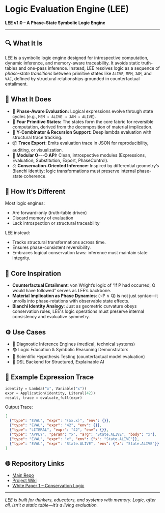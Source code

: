 # Logic Evaluation Engine (LEE)

**LEE v1.0 – A Phase-State Symbolic Logic Engine**

---

## 🔍 What It Is

LEE is a symbolic logic engine designed for introspective computation, dynamic inference, and memory-aware traceability. It avoids static truth-tables and one-pass inference. Instead, LEE resolves logic as a sequence of *phase-state transitions* between primitive states like `ALIVE`, `MEM`, `JAM`, and `VAC`, defined by structural relationships grounded in counterfactual entailment.

## 🚀 What It Does

- 🔁 **Phase-Aware Evaluation:** Logical expressions evolve through state cycles (e.g., `MEM → ALIVE → JAM → ALIVE`).
- 📘 **Four Primitive States:** The states form the core fabric for reversible computation, derived from the decomposition of material implication.
- 🧠 **Y-Combinator & Recursion Support:** Deep lambda evaluation with structural trace tracking.
- 📦 **Trace Export:** Emits evaluation trace in JSON for reproducibility, auditing, or visualization.
- 🧩 **Modular O---O API:** Clean, introspective modules (Expressions, Evaluation, Substitution, Export, PhaseControl).
- ⚖️ **Conservation-Oriented Inference:** Inspired by differential geometry’s Bianchi identity: logic transformations must preserve internal phase-state coherence.

## 🧬 How It’s Different

Most logic engines:
- Are forward-only (truth-table driven)
- Discard memory of evaluation
- Lack introspection or structural traceability

LEE instead:
- Tracks structural transformations across time.
- Ensures phase-consistent reversibility.
- Embraces logical conservation laws: inference must maintain state integrity.

## 🧠 Core Inspiration

- **Counterfactual Entailment**: von Wright’s logic of “if P had occurred, Q would have followed” serves as LEE’s backbone.
- **Material Implication as Phase Dynamics**: (¬P ∨ Q) is not just syntax—it unrolls into phase-rotations with observable state effects.
- **Bianchi Identity Analogy**: Just as geometric curvature obeys conservation rules, LEE's logic operations must preserve internal consistency and evaluative symmetry.

## ⚙️ Use Cases

- 🧪 Diagnostic Inference Engines (medical, technical systems)
- 📚 Logic Education & Symbolic Reasoning Demonstrators
- 🔬 Scientific Hypothesis Testing (counterfactual model evaluation)
- 🧩 DSL Backend for Structured, Explainable AI

## 📖 Example Expression Trace

```python
identity = Lambda("x", Variable("x"))
expr = Application(identity, Literal(42))
result, trace = evaluate_full(expr)
```

Output Trace:
```json
[
  {"type": "EVAL", "expr": "(λx.x)", "env": {}},
  {"type": "EVAL", "expr": "42", "env": {}},
  {"type": "LITERAL", "expr": "42", "env": {}},
  {"type": "APPLY", "param": "x", "arg": "State.ALIVE", "body": "x"},
  {"type": "EVAL", "expr": "x", "env": {"x": "State.ALIVE"}},
  {"type": "EVAL", "expr": "State.ALIVE", "env": {"x": "State.ALIVE"}}
]
```

## 🌐 Repository Links

- [Main Repo](https://github.com/KILGORETROUT111/logic-evaluation-engine)
- [Project Wiki](https://github.com/KILGORETROUT111/logic-evaluation-engine/wiki)
- [White Paper 1 – Conservation Logic](./White_Paper_1_LEE_Conservation_Logic_v2.pdf)

---

*LEE is built for thinkers, educators, and systems with memory. Logic, after all, isn’t a static table—it’s a living evaluation.*
